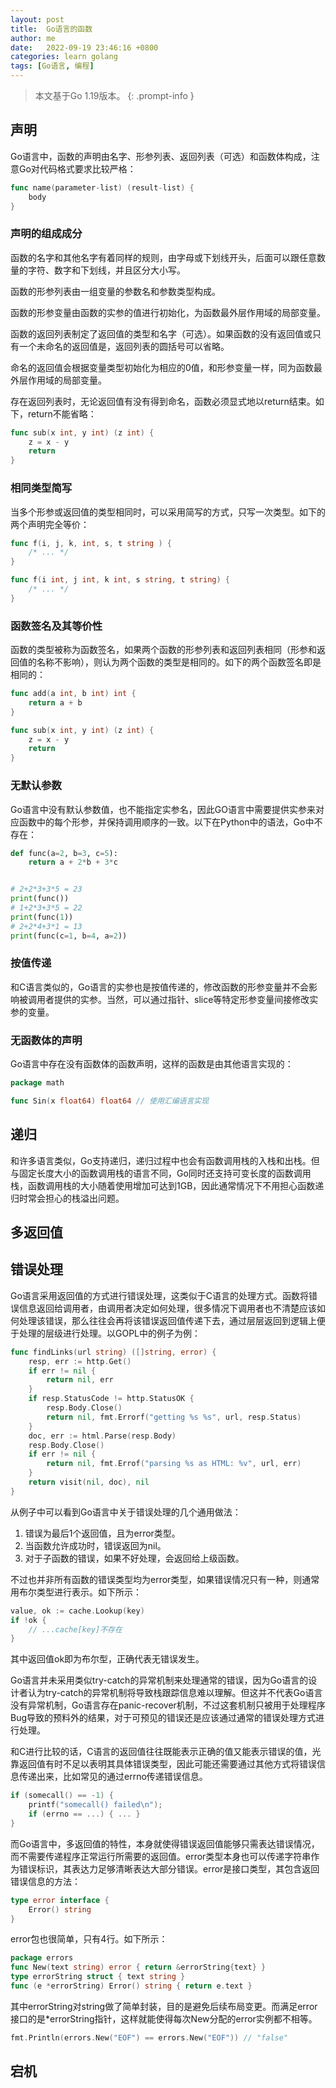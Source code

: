 ```yaml
---
layout: post
title:  Go语言的函数
author: me
date:   2022-09-19 23:46:16 +0800
categories: learn golang
tags: [Go语言, 编程]
---
```


> 本文基于Go 1.19版本。
{: .prompt-info }
## 声明
Go语言中，函数的声明由名字、形参列表、返回列表（可选）和函数体构成，注意Go对代码格式要求比较严格：

```go
func name(parameter-list) (result-list) {
    body
}
```

### 声明的组成成分

函数的名字和其他名字有着同样的规则，由字母或下划线开头，后面可以跟任意数量的字符、数字和下划线，并且区分大小写。

函数的形参列表由一组变量的参数名和参数类型构成。

函数的形参变量由函数的实参的值进行初始化，为函数最外层作用域的局部变量。

函数的返回列表制定了返回值的类型和名字（可选）。如果函数的没有返回值或只有一个未命名的返回值是，返回列表的圆括号可以省略。

命名的返回值会根据变量类型初始化为相应的0值，和形参变量一样，同为函数最外层作用域的局部变量。

存在返回列表时，无论返回值有没有得到命名，函数必须显式地以return结束。如下，return不能省略：

```go
func sub(x int, y int) (z int) {
    z = x - y
    return
}
```

### 相同类型简写

当多个形参或返回值的类型相同时，可以采用简写的方式，只写一次类型。如下的两个声明完全等价：

```go
func f(i, j, k, int, s, t string ) {
    /* ... */
}

func f(i int, j int, k int, s string, t string) {
    /* ... */
}
```

### 函数签名及其等价性

函数的类型被称为函数签名，如果两个函数的形参列表和返回列表相同（形参和返回值的名称不影响），则认为两个函数的类型是相同的。如下的两个函数签名即是相同的：

```go
func add(a int, b int) int {
    return a + b
}

func sub(x int, y int) (z int) {
    z = x - y
    return
}
```

### 无默认参数

Go语言中没有默认参数值，也不能指定实参名，因此GO语言中需要提供实参来对应函数中的每个形参，并保持调用顺序的一致。以下在Python中的语法，Go中不存在：

```python
def func(a=2, b=3, c=5):
    return a + 2*b + 3*c


# 2+2*3+3*5 = 23
print(func())
# 1+2*3+3*5 = 22
print(func(1))
# 2+2*4+3*1 = 13
print(func(c=1, b=4, a=2))
```

### 按值传递

和C语言类似的，Go语言的实参也是按值传递的，修改函数的形参变量并不会影响被调用者提供的实参。当然，可以通过指针、slice等特定形参变量间接修改实参的变量。

### 无函数体的声明

Go语言中存在没有函数体的函数声明，这样的函数是由其他语言实现的：

```go
package math

func Sin(x float64) float64 // 使用汇编语言实现
```

## 递归

和许多语言类似，Go支持递归，递归过程中也会有函数调用栈的入栈和出栈。但与固定长度大小的函数调用栈的语言不同，Go同时还支持可变长度的函数调用栈，函数调用栈的大小随着使用增加可达到1GB，因此通常情况下不用担心函数递归时常会担心的栈溢出问题。

## 多返回值

## 错误处理

Go语言采用返回值的方式进行错误处理，这类似于C语言的处理方式。函数将错误信息返回给调用者，由调用者决定如何处理，很多情况下调用者也不清楚应该如何处理该错误，那么往往会再将该错误返回值传递下去，通过层层返回到逻辑上便于处理的层级进行处理。以GOPL中的例子为例：

```go
func findLinks(url string) ([]string, error) {
    resp, err := http.Get()
    if err != nil {
        return nil, err
    }
    if resp.StatusCode != http.StatusOK {
        resp.Body.Close()
        return nil, fmt.Errorf("getting %s %s", url, resp.Status)
    }
    doc, err := html.Parse(resp.Body)
    resp.Body.Close()
    if err != nil {
        return nil, fmt.Errof("parsing %s as HTML: %v", url, err)
    }
    return visit(nil, doc), nil
}
```

从例子中可以看到Go语言中关于错误处理的几个通用做法：

1. 错误为最后1个返回值，且为error类型。
2. 当函数允许成功时，错误返回为nil。
3. 对于子函数的错误，如果不好处理，会返回给上级函数。

不过也并非所有函数的错误类型均为error类型，如果错误情况只有一种，则通常用布尔类型进行表示。如下所示：

```go
value, ok := cache.Lookup(key)
if !ok {
    // ...cache[key]不存在
}
```

其中返回值ok即为布尔型，正确代表无错误发生。

Go语言并未采用类似try-catch的异常机制来处理通常的错误，因为Go语言的设计者认为try-catch的异常机制将导致栈跟踪信息难以理解。但这并不代表Go语言没有异常机制，Go语言存在panic-recover机制，不过这套机制只被用于处理程序Bug导致的预料外的结果，对于可预见的错误还是应该通过通常的错误处理方式进行处理。

和C进行比较的话，C语言的返回值往往既能表示正确的值又能表示错误的值，光靠返回值有时不足以表明其具体错误类型，因此可能还需要通过其他方式将错误信息传递出来，比如常见的通过errno传递错误信息。

```c
if (somecall() == -1) {
    printf("somecall() failed\n");
    if (errno == ...) { ... }
}
```

而Go语言中，多返回值的特性，本身就使得错误返回值能够只需表达错误情况，而不需要传递程序正常运行所需要的返回值。error类型本身也可以传递字符串作为错误标识，其表达力足够清晰表达大部分错误。error是接口类型，其包含返回错误信息的方法：

```go
type error interface {
    Error() string
}
```

error包也很简单，只有4行。如下所示：

```go
package errors
func New(text string) error { return &errorString{text} }
type errorString struct { text string }
func (e *errorString) Error() string { return e.text }
```

其中errorString对string做了简单封装，目的是避免后续布局变更。而满足error接口的是*errorString指针，这样就能使得每次New分配的error实例都不相等。

```go
fmt.Println(errors.New("EOF") == errors.New("EOF")) // "false"
```

## 宕机
